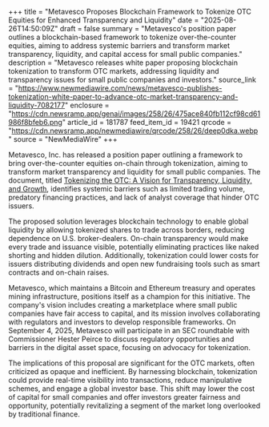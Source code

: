 +++
title = "Metavesco Proposes Blockchain Framework to Tokenize OTC Equities for Enhanced Transparency and Liquidity"
date = "2025-08-26T14:50:09Z"
draft = false
summary = "Metavesco's position paper outlines a blockchain-based framework to tokenize over-the-counter equities, aiming to address systemic barriers and transform market transparency, liquidity, and capital access for small public companies."
description = "Metavesco releases white paper proposing blockchain tokenization to transform OTC markets, addressing liquidity and transparency issues for small public companies and investors."
source_link = "https://www.newmediawire.com/news/metavesco-publishes-tokenization-white-paper-to-advance-otc-market-transparency-and-liquidity-7082177"
enclosure = "https://cdn.newsramp.app/genai/images/258/26/475ace840fb112cf98cd61986f8bfeb6.png"
article_id = 181787
feed_item_id = 19421
qrcode = "https://cdn.newsramp.app/newmediawire/qrcode/258/26/deep0dka.webp"
source = "NewMediaWire"
+++

<p>Metavesco, Inc. has released a position paper outlining a framework to bring over-the-counter equities on-chain through tokenization, aiming to transform market transparency and liquidity for small public companies. The document, titled <a href="https://metavesco.io/tokenizing-the-otc" rel="nofollow" target="_blank">Tokenizing the OTC: A Vision for Transparency, Liquidity, and Growth</a>, identifies systemic barriers such as limited trading volume, predatory financing practices, and lack of analyst coverage that hinder OTC issuers.</p><p>The proposed solution leverages blockchain technology to enable global liquidity by allowing tokenized shares to trade across borders, reducing dependence on U.S. broker-dealers. On-chain transparency would make every trade and issuance visible, potentially eliminating practices like naked shorting and hidden dilution. Additionally, tokenization could lower costs for issuers distributing dividends and open new fundraising tools such as smart contracts and on-chain raises.</p><p>Metavesco, which maintains a Bitcoin and Ethereum treasury and operates mining infrastructure, positions itself as a champion for this initiative. The company's vision includes creating a marketplace where small public companies have fair access to capital, and its mission involves collaborating with regulators and investors to develop responsible frameworks. On September 4, 2025, Metavesco will participate in an SEC roundtable with Commissioner Hester Peirce to discuss regulatory opportunities and barriers in the digital asset space, focusing on advocacy for tokenization.</p><p>The implications of this proposal are significant for the OTC markets, often criticized as opaque and inefficient. By harnessing blockchain, tokenization could provide real-time visibility into transactions, reduce manipulative schemes, and engage a global investor base. This shift may lower the cost of capital for small companies and offer investors greater fairness and opportunity, potentially revitalizing a segment of the market long overlooked by traditional finance.</p>